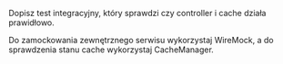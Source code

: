 Dopisz test integracyjny, który sprawdzi czy controller i cache działa prawidłowo.

Do zamockowania zewnętrznego serwisu wykorzystaj WireMock, a do sprawdzenia stanu cache wykorzystaj CacheManager.
